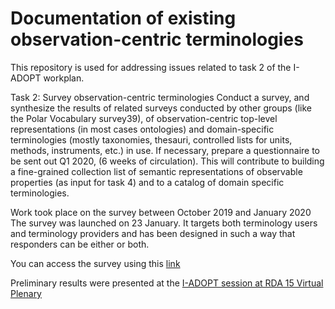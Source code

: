 # Documentation of existing observation-centric terminologies
This repository is used for addressing issues related to task 2 of the I-ADOPT workplan.

Task 2: Survey observation-centric terminologies
Conduct a survey, and synthesize the results of related surveys conducted by other groups (like
the Polar Vocabulary survey39), of observation-centric top-level representations (in most cases
ontologies) and domain-specific terminologies (mostly taxonomies, thesauri, controlled lists for
units, methods, instruments, etc.) in use. If necessary, prepare a questionnaire to be sent out Q1
2020, (6 weeks of circulation). This will contribute to building a fine-grained collection list of semantic representations of
observable properties (as input for task 4) and to a catalog of domain specific terminologies.

Work took place on the survey between October 2019 and January 2020
The survey was launched on 23 January. It targets both terminology users and terminology providers and has been designed in such a way that responders can be either or both.

You can access the survey using this [link](https://survey.lter-europe.net/index.php/388853?lang=en)

Preliminary results were presented at the [I-ADOPT session at RDA 15 Virtual Plenary](https://www.rd-alliance.org/group/vocabulary-services-ig-interoperable-descriptions-observable-property-terminology-wg-i-adopt-0)

